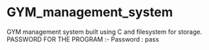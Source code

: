 # GYM_management_system

GYM management system built using C and filesystem for storage.
PASSWORD FOR THE PROGRAM :-  Password : pass
